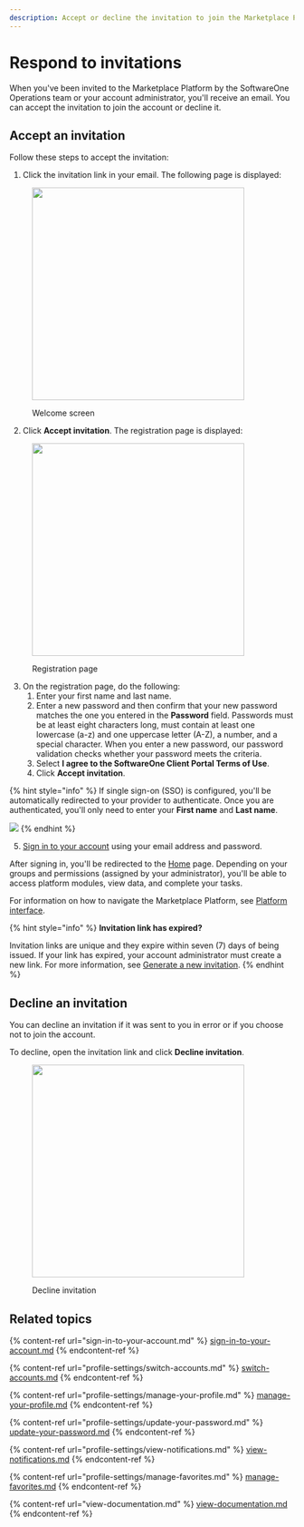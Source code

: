 ```yaml
---
description: Accept or decline the invitation to join the Marketplace Platform.
---
```


# Respond to invitations

When you've been invited to the Marketplace Platform by the SoftwareOne Operations team or your account administrator, you'll receive an email. You can accept the invitation to join the account or decline it.

## Accept an invitation

Follow these steps to accept the invitation:

1. Click the invitation link in your email. The following page is displayed:

<figure><img src="../.gitbook/assets/image (301).png" alt="" width="375"><figcaption><p>Welcome screen</p></figcaption></figure>

2. Click **Accept invitation**. The registration page is displayed:

<figure><img src="../.gitbook/assets/image (302).png" alt="" width="375"><figcaption><p>Registration page</p></figcaption></figure>

3. On the registration page, do the following:
   1. Enter your first name and last name.
   2. Enter a new password and then confirm that your new password matches the one you entered in the **Password** field. Passwords must be at least eight characters long, must contain at least one lowercase (a-z) and one uppercase letter (A-Z), a number, and a special character. When you enter a new password, our password validation checks whether your password meets the criteria.
   3. Select **I agree to the SoftwareOne Client Portal Terms of Use**.&#x20;
   4. Click **Accept invitation**.

{% hint style="info" %}
If single sign-on (SSO) is configured, you'll be automatically redirected to your provider to authenticate. Once you are authenticated, you'll only need to enter your **First name** and **Last name**.&#x20;

![](<../.gitbook/assets/image (303).png>)
{% endhint %}

5. [Sign in to your account](sign-in-to-your-account.md) using your email address and password.&#x20;

After signing in, you'll be redirected to the [Home](platform-interface/home-page.md) page. Depending on your groups and permissions (assigned by your administrator), you'll be able to access platform modules, view data, and complete your tasks.&#x20;

For information on how to navigate the Marketplace Platform, see [Platform interface](platform-interface/).

{% hint style="info" %}
**Invitation link has expired?**&#x20;

Invitation links are unique and they expire within seven (7) days of being issued. If your link has expired, your account administrator must create a new link. For more information, see [Generate a new invitation](../platform-modules/settings/users/generate-a-new-invitation.md).
{% endhint %}

## Decline an invitation

You can decline an invitation if it was sent to you in error or if you choose not to join the account.

To decline, open the invitation link and click **Decline invitation**.

<figure><img src="../.gitbook/assets/image (304).png" alt="" width="375"><figcaption><p>Decline invitation</p></figcaption></figure>

## Related topics

{% content-ref url="sign-in-to-your-account.md" %}
[sign-in-to-your-account.md](sign-in-to-your-account.md)
{% endcontent-ref %}

{% content-ref url="profile-settings/switch-accounts.md" %}
[switch-accounts.md](profile-settings/switch-accounts.md)
{% endcontent-ref %}

{% content-ref url="profile-settings/manage-your-profile.md" %}
[manage-your-profile.md](profile-settings/manage-your-profile.md)
{% endcontent-ref %}

{% content-ref url="profile-settings/update-your-password.md" %}
[update-your-password.md](profile-settings/update-your-password.md)
{% endcontent-ref %}

{% content-ref url="profile-settings/view-notifications.md" %}
[view-notifications.md](profile-settings/view-notifications.md)
{% endcontent-ref %}

{% content-ref url="profile-settings/manage-favorites.md" %}
[manage-favorites.md](profile-settings/manage-favorites.md)
{% endcontent-ref %}

{% content-ref url="view-documentation.md" %}
[view-documentation.md](view-documentation.md)
{% endcontent-ref %}
